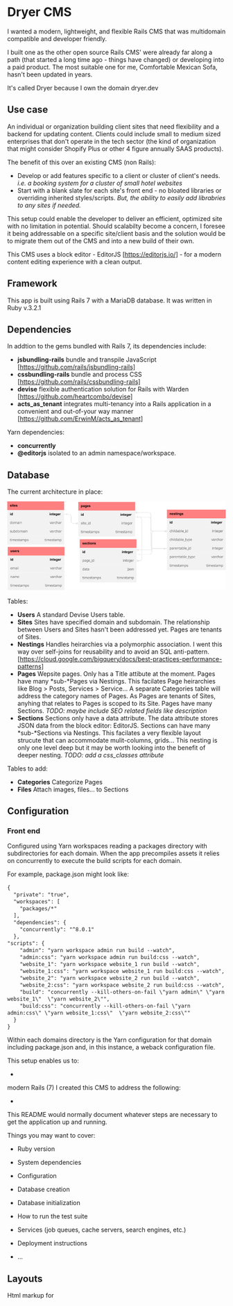 # Dryer CMS

I wanted a modern, lightweight, and flexible Rails CMS that was multidomain compatible and developer friendly. 

I built one as the other open source Rails CMS' were already far along a path (that started a long time ago - things have changed) or developing into a paid product. The most suitable one for me, Comfortable Mexican Sofa, hasn't been updated in years.

It's called Dryer because I own the domain dryer.dev


## Use case 

An individual or organization building client sites that need flexibility and a backend for updating content. Clients could include small to medium sized enterprises that don't operate in the tech sector (the kind of organization that might consider Shopify Plus or other 4 figure annually SAAS products).

The benefit of this over an existing CMS (non Rails):

* Develop or add features specific to a client or cluster of client's needs. *i.e. a booking system for a cluster of small hotel websites*
* Start with a blank slate for each site's front end - no bloated libraries or overriding inherited styles/scripts. *But, the ability to easily add librabries to any sites if needed.*

This setup could enable the developer to deliver an efficient, optimized site with no limitation in potential. Should scalabilty become a concern, I foresee it being addressable on a specific site/client basis and the solution would be to migrate them out of the CMS and into a new build of their own.

This CMS uses a block editor - EditorJS [https://editorjs.io/] - for a modern content editing experience with a clean output.

## Framework

This app is built using Rails 7 with a MariaDB database. It was written in Ruby v.3.2.1

## Dependencies

In addtion to the gems bundled with Rails 7, its dependencies include:

* **jsbundling-rails** bundle and transpile JavaScript [https://github.com/rails/jsbundling-rails]
* **cssbundling-rails** bundle and process CSS [https://github.com/rails/cssbundling-rails]
* **devise** flexible authentication solution for Rails with Warden [https://github.com/heartcombo/devise]
* **acts_as_tenant** integrates multi-tenancy into a Rails application in a convenient and out-of-your way manner [https://github.com/ErwinM/acts_as_tenant]

Yarn dependencies:
* **concurrently**
* **@editorjs** isolated to an admin namespace/workspace.

## Database

The current architecture in place:

![db schematic](https://github.com/dryer-dev/dryer/blob/main/dryer-db-schematic.png)

Tables:

* **Users** A standard Devise Users table.
* **Sites** Sites have specified domain and subdomain. The relationship between Users and Sites hasn't been addressed yet. Pages are tenants of Sites. 
* **Nestings** Handles heirarchies via a polymorphic association. I went this way over self-joins for reusability and to avoid an SQL anti-pattern. [https://cloud.google.com/bigquery/docs/best-practices-performance-patterns]
* **Pages** Wepsite pages. Only has a Title attibute at the moment. Pages have many *sub-*Pages via Nestings. This facilates Page heirarchies like Blog > Posts, Services > Service... A separate Categories table will address the category names of Pages. As Pages are tenants of Sites, anyhing that relates to Pages is scoped to its Site. Pages have many Sections. *TODO: maybe include SEO related fields like description*
* **Sections** Sections only have a data attribute. The data attribute stores JSON data from the block editor: EditorJS. Sections can have many *sub-*Sections via Nestings. This facilates a very flexible layout strucute that can accommodate mulit-columns, grids... This nesting is only one level deep but it may be worth looking into the benefit of deeper nesting. *TODO: add a css_classes attribute*


Tables to add:
* **Categories** Categorize Pages
* **Files** Attach images, files... to Sections

## Configuration

### Front end

Configured using Yarn workspaces reading a packages directory with subdirectories for each domain. When the app precompiles assets it relies on concurrently to execute the build scripts for each domain. 

For example, package.json might look like:

```
{
  "private": "true",
  "workspaces": [
    "packages/*"
  ],
  "dependencies": {
    "concurrently": "^8.0.1"
  },
"scripts": {
    "admin": "yarn workspace admin run build --watch",
    "admin:css": "yarn workspace admin run build:css --watch",
    "website_1": "yarn workspace website_1 run build --watch",
    "website_1:css": "yarn workspace website_1 run build:css --watch",
    "website_2": "yarn workspace website_2 run build --watch",
    "website_2:css": "yarn workspace website_2 run build:css --watch",
    "build": "concurrently --kill-others-on-fail \"yarn admin\" \"yarn website_1\"  \"yarn website_2\"",
    "build:css": "concurrently --kill-others-on-fail \"yarn admin:css\" \"yarn website_1:css\"  \"yarn website_2:css\""
  }
}
```

Within each domains directory is the Yarn configuration for that domain including package.json and, in this instance, a weback configuration file.

This setup enables us to:

* 










modern Rails (7) I created this CMS to address the following:

* 

This README would normally document whatever steps are necessary to get the
application up and running.

Things you may want to cover:

* Ruby version

* System dependencies

* Configuration

* Database creation

* Database initialization

* How to run the test suite

* Services (job queues, cache servers, search engines, etc.)

* Deployment instructions

* ...

## Layouts

Html markup for 
